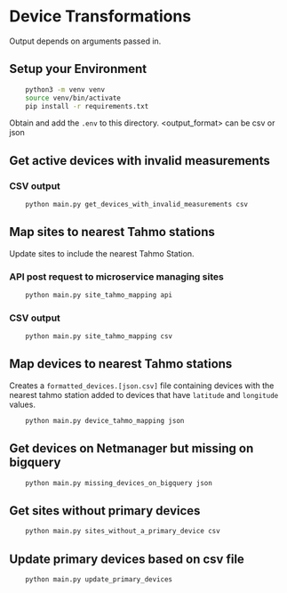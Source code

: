 # Device Transformations
Output depends on arguments passed in.
## Setup your Environment
```bash
    python3 -m venv venv
    source venv/bin/activate
    pip install -r requirements.txt
```
Obtain and add the `.env` to this directory.
<output_format> can be csv or json
## Get active devices with invalid measurements
### CSV output
```bash
    python main.py get_devices_with_invalid_measurements csv
```
## Map sites to nearest Tahmo stations
Update sites to include the nearest Tahmo Station. 
### API post request to microservice managing sites
```bash
    python main.py site_tahmo_mapping api
```
### CSV output
```bash
    python main.py site_tahmo_mapping csv
```
## Map devices to nearest Tahmo stations
Creates a `formatted_devices.[json.csv]` file containing devices with the nearest tahmo station added to devices that have `latitude` and `longitude` values.
```bash
    python main.py device_tahmo_mapping json
```
## Get devices on Netmanager but missing on bigquery
```bash
    python main.py missing_devices_on_bigquery json
```
## Get sites without primary devices
```bash
    python main.py sites_without_a_primary_device csv
```
## Update primary devices based on csv file
```bash
    python main.py update_primary_devices
```
